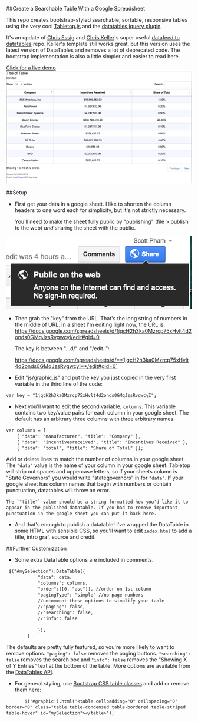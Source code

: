 ##Create a Searchable Table With a Google Spreadsheet

This repo creates bootstrap-styled searchable, sortable, responsive tables using the very cool [Tabletop.js](https://github.com/jsoma/tabletop) and the [datatables jquery plugin](http://datatables.net/). 

It's an update of [Chris Essig](https://twitter.com/CourierEssig) and [Chris Keller](https://twitter.com/ChrisLKeller)'s super useful [datafeed to datatables](https://github.com/chrislkeller/projects.chrislkeller.com/tree/master/demos/datafeed_to_datatables) repo. Keller's template still works great, but this version uses the latest version of DataTables and removes a lot of deprecated code. The bootstrap implementation is also a little simpler and easier to read here.

[Click for a live demo](http://scottpham.github.io/tabletop-to-datatables/)
![](screenshots/demo.png)

##Setup
- First get your data in a google sheet. I like to shorten the column headers to one word each for simplicity, but it's not strictly necessary.

	You'll need to make the sheet fully public by "publishing" (file > publish to the web) _and_ sharing the sheet with the public.

![](screenshots/share.png)

- Then grab the "key" from the URL. That's the long string of numbers in the middle of URL. In a sheet I'm editing right now, the URL is:
https://docs.google.com/spreadsheets/d/1jqcH2h3ka0Mzrcp75xHvlt4d2onds0GMqJzsRvgwcyI/edit#gid=0

	The key is between "...d/" and "/edit..":

	https://docs.google.com/spreadsheets/d/**1jqcH2h3ka0Mzrcp75xHvlt4d2onds0GMqJzsRvgwcyI**/edit#gid=0`
	
- Edit "js/graphic.js" and put the key you just copied in the very first variable in the third line of the code:
```
var key = "1jqcH2h3ka0Mzrcp75xHvlt4d2onds0GMqJzsRvgwcyI";
```
- Next you'll want to edit the second variable, `columns`. This variable contains two key/value pairs for each column in your google sheet. The default has an arbitrary three columns with three arbitrary names.   
```
var columns = [ 
    { "data": "manufacturer", "title": "Company" },
    { "data": "incentivesreceived", "title": "Incentives Received" },
    { "data": "total", "title": "Share of Total" }];
```
Add or delete lines to match the number of columns in your google sheet.  The `"data"` value is the name of your column in your google sheet. Tabletop will strip out spaces and uppercase letters, so if your sheets column is "State Governors" you would write "stategovernors" in for `"data"`. If your google sheet has column names that begin with numbers or contain punctuation, datatables will throw an error.

	The `"title"` value should be a string formatted how you'd like it to appear in the published datatable. If you had to remove important punctuation in the google sheet you can put it back here.
	
- And that's enough to publish a datatable! I've wrapped the DataTable in some HTML with sensible CSS, so you'll want to edit `index.html` to add a title, intro graf, source and credit.

##Further Customization
- Some extra DataTable options are included in comments.
```
 $("#mySelection").DataTable({  
            "data": data,
            "columns": columns,  
            "order":[[0, "asc"]], //order on 1st column  
            "pagingType": "simple" //no page numbers  
			//uncomment these options to simplify your table  
			//"paging": false,
			//"searching": false,
			//"info": false
			
			});
        }
```
The defaults are pretty fully featured, so you're more likely to want to remove options. `"paging": false` removes the paging buttons. `"searching": false` removes the search box and `"info": false` removes the "Showing X of Y Entries" text at the bottom of the table. 
More options are available from the [DataTables API](http://datatables.net/reference/option/).

- For general styling, use [Bootstrap CSS table classes](http://getbootstrap.com/css/#tables) and add or remove them here:
```
       $('#graphic').html('<table cellpadding="0" cellspacing="0" border="0" class="table table-condensed table-bordered table-striped table-hover" id="mySelection"></table>');
```

